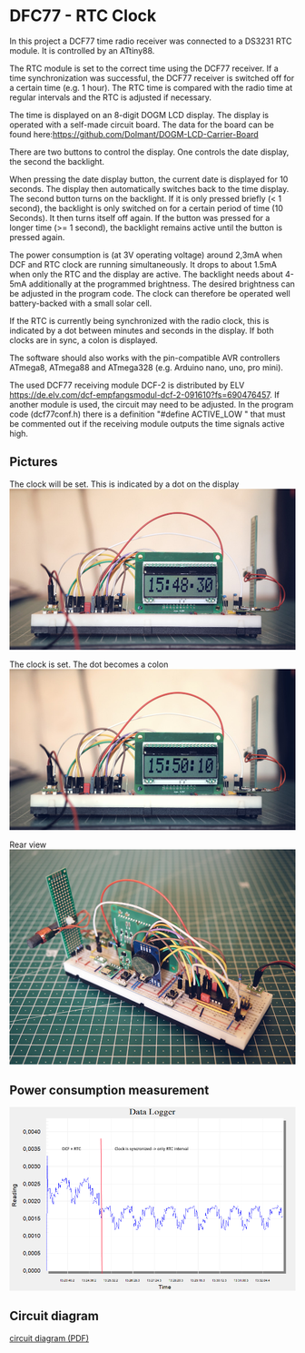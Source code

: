 # DFC77 - RTC Clock

In this project a DCF77 time radio receiver was connected to a DS3231 RTC module. It is controlled by an ATtiny88.

The RTC module is set to the correct time using the DCF77 receiver. If a time synchronization was successful, the DCF77 receiver is switched off for a certain time (e.g. 1 hour). The RTC time is compared with the radio time at regular intervals and the RTC is adjusted if necessary.

The time is displayed on an 8-digit DOGM LCD display. The display is operated with a self-made circuit board. The data for the board can be found here:<https://github.com/DoImant/DOGM-LCD-Carrier-Board>

There are two buttons to control the display. One controls the date display, the second the backlight.

When pressing the date display button, the current date is displayed for 10 seconds. The display then automatically switches back to the time display. The second button turns on the backlight. If it is only pressed briefly (< 1 second), the backlight is only switched on for a certain period of time (10 Seconds). It then turns itself off again. If the button was pressed for a longer time (>= 1 second), the backlight remains active until the button is pressed again.

The power consumption is (at 3V operating voltage) around 2,3mA when DCF and RTC clock are running simultaneously. It drops to
about 1.5mA when only the RTC and the display are active. The backlight needs about 4-5mA additionally at the programmed brightness. The desired brightness can be adjusted in the program code. The clock can therefore be operated well battery-backed with a small solar cell.

If the RTC is currently being synchronized with the radio clock, this is indicated by a dot between minutes and seconds in the display. If both clocks are in sync, a colon is displayed.

The software should also works with the pin-compatible AVR controllers ATmega8, ATmega88 and ATmega328 (e.g. Arduino nano, uno, pro mini).

The used DCF77 receiving module DCF-2 is distributed by ELV <https://de.elv.com/dcf-empfangsmodul-dcf-2-091610?fs=690476457>. If another module is used, the circuit may need to be adjusted. In the program code (dcf77conf.h) there is a definition "#define ACTIVE_LOW " that must be commented out if the receiving module outputs the time signals active high.

## Pictures

The clock will be set. This is indicated by a dot on the display\
![clock will be set](https://github.com/DoImant/Stuff/blob/main/DCF77-RTC-Clock/RTC-Uhr-wird-eingestellt.jpg?raw=true)

The clock is set. The dot becomes a colon\
![Clock setting is complete](https://github.com/DoImant/Stuff/blob/main/DCF77-RTC-Clock/Beide-Uhren-sind-synchron.jpg?raw=true)

Rear view\
![Rear view breadboard circuit](https://github.com/DoImant/Stuff/blob/main/DCF77-RTC-Clock/Board-Rueckansicht.jpg?raw=true)

## Power consumption measurement

![Power consumption measurement](https://github.com/DoImant/Stuff/blob/main/DCF77-RTC-Clock/Stromverbrauch-CF77-RTC_Uhr-bei-3.1V-2.png?raw=true)

## Circuit diagram

[circuit diagram (PDF)](https://github.com/DoImant/Stuff/blob/main/DCF77-RTC-Clock/DCF77-RTC.pdf)

